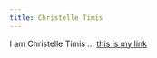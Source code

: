 ```yaml
---
title: Christelle Timis
---
```


I am Christelle Timis ... [this is my link](https://github.com/christelletimis)
